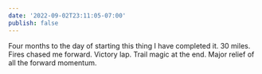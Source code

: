 ```yaml
---
date: '2022-09-02T23:11:05-07:00'
publish: false
---
```

Four months to the day of starting this thing I have completed it. 30 miles. Fires chased me forward. Victory lap. Trail magic at the end. Major relief of all the forward momentum.